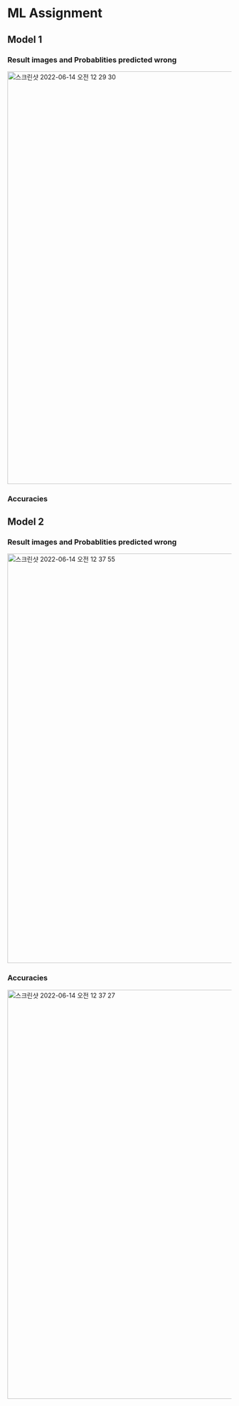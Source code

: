 # ML Assignment

<h2> Model 1 </h2>
<h3> Result images and Probablities predicted wrong </h3>
<img width="926" alt="스크린샷 2022-06-14 오전 12 29 30" src="https://user-images.githubusercontent.com/101720703/173390657-8da4c928-86e1-42bd-8a9e-444e35239fc6.png">

<h3> Accuracies</h3>



<h2> Model 2 </h2>
<h3> Result images and Probablities predicted wrong </h3>
<img width="919" alt="스크린샷 2022-06-14 오전 12 37 55" src="https://user-images.githubusercontent.com/101720703/173391314-220bf993-afd2-4e78-afba-8c1b1c4d9b74.png">

<h3> Accuracies</h3>
<img width="918" alt="스크린샷 2022-06-14 오전 12 37 27" src="https://user-images.githubusercontent.com/101720703/173391334-467205e1-6c7e-4038-b3ad-5143cfaa3044.png">

